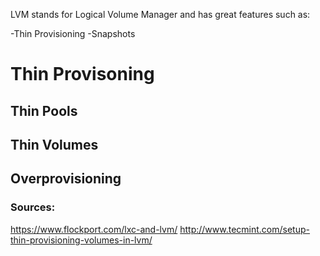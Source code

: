 LVM stands for Logical Volume Manager and has great features such as:

-Thin Provisioning
-Snapshots

# Thin Provisoning

## Thin Pools

## Thin Volumes

## Overprovisioning







### Sources:
https://www.flockport.com/lxc-and-lvm/
http://www.tecmint.com/setup-thin-provisioning-volumes-in-lvm/
